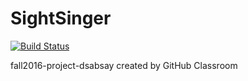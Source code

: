# SightSinger

[![Build Status](https://travis-ci.org/cpe305/fall2016-project-dsabsay.svg?branch=master)](https://travis-ci.org/cpe305/fall2016-project-dsabsay)

fall2016-project-dsabsay created by GitHub Classroom
